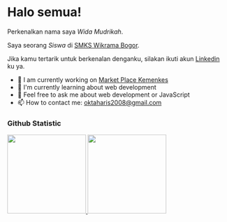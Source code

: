 # Halo semua! 

Perkenalkan nama saya *Wida Mudrikah*.<br>

Saya seorang *Siswa* di [SMKS Wikrama Bogor](https://smkwikrama.sch.id/).<br>

Jika kamu tertarik untuk berkenalan denganku, silakan ikuti akun [Linkedin](https://www.linkedin.com/in/okta-haris/) ku ya.

- 🔭 I am currently working on <a href=“https://marketplace.casatech.id/”>Market Place Kemenkes</a>
- 🌱 I'm currently learning about web development
- 💬 Feel free to ask me about web development or JavaScript
- 📫 How to contact me: oktaharis2008@gmail.com


### Github Statistic
<p align="left">
<a href="https://github.com/oktaharis">
  <img height="180em" src="https://github-readme-stats-eight-theta.vercel.app/api?username=widamudrikah&show_icons=true&theme=algolia&include_all_commits=true&count_private=true"/>
  <img height="180em" src="https://github-readme-stats-eight-theta.vercel.app/api/top-langs/?username=widamudrikah&layout=compact&theme=algolia"/>
</a>
</p>


<!--
*oktaharis/oktaharis* is a ✨ special ✨ repository because its README.md (this file) appears on your GitHub profile.

Here are some ideas to get you started:

- 🔭 I’m currently working on ...
- 🌱 I’m currently learning ...
- 👯 I’m looking to collaborate on ...
- 🤔 I’m looking for help with ...
- 💬 Ask me about ...
- 📫 How to reach me: ...
- 😄 Pronouns: ...
- ⚡ Fun fact: ...
-->
